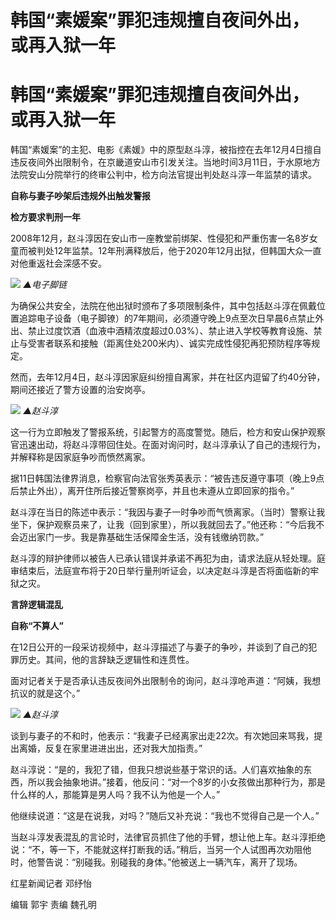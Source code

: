 # 韩国“素媛案”罪犯违规擅自夜间外出，或再入狱一年

# 韩国“素媛案”罪犯违规擅自夜间外出，或再入狱一年

韩国“素媛案”的主犯、电影《素媛》中的原型赵斗淳，被指控在去年12月4日擅自违反夜间外出限制令，在京畿道安山市引发关注。当地时间3月11日，于水原地方法院安山分院举行的终审公判中，检方向法官提出判处赵斗淳一年监禁的请求。

**自称与妻子吵架后违规外出触发警报**

**检方要求判刑一年**

2008年12月，赵斗淳因在安山市一座教堂前绑架、性侵犯和严重伤害一名8岁女童而被判处12年监禁。12年刑满释放后，他于2020年12月出狱，但韩国大众一直对他重返社会深感不安。

![](https://inews.gtimg.com/om_bt/OQkHT9isE3PqY1JQFDfPEySP87b7wKDa3WOw7bzvF_zjYAA/1000)
_▲电子脚链_

为确保公共安全，法院在他出狱时颁布了多项限制条件，其中包括赵斗淳在佩戴位置追踪电子设备（电子脚镣）的7年期间，必须遵守晚上9点至次日早晨6点禁止外出、禁止过度饮酒（血液中酒精浓度超过0.03%）、禁止进入学校等教育设施、禁止与受害者联系和接触（距离住处200米内）、诚实完成性侵犯再犯预防程序等规定。

然而，去年12月4日，赵斗淳因家庭纠纷擅自离家，并在社区内逗留了约40分钟，期间还接近了警方设置的治安岗亭。

![](https://inews.gtimg.com/om_bt/O4fWIRF0N62pOUO23JtzK_q9h6CkA1-AhiwnNiEmVwUdwAA/1000)
_▲赵斗淳_

这一行为立即触发了警报系统，引起警方的高度警觉。随后，检方和安山保护观察官迅速出动，将赵斗淳带回住处。在面对询问时，赵斗淳承认了自己的违规行为，并解释称是因家庭争吵而愤然离家。

据11日韩国法律界消息，检察官向法官张秀英表示：“被告违反遵守事项（晚上9点后禁止外出），离开住所后接近警察岗亭，并且也未遵从立即回家的指令。”

赵斗淳在当日的陈述中表示：“我因与妻子一时争吵而气愤离家。（当时）警察让我坐下，保护观察员来了，让我（回到家里），所以我就回去了。”他还称：“今后我不会迈出家门一步。我是靠基础生活保障金生活，没有钱缴纳罚款。”

赵斗淳的辩护律师以被告人已承认错误并承诺不再犯为由，请求法庭从轻处理。庭审结束后，法庭宣布将于20日举行量刑听证会，以决定赵斗淳是否将面临新的牢狱之灾。

**言辞逻辑混乱**

**自称“不算人”**

在12日公开的一段采访视频中，赵斗淳描述了与妻子的争吵，并谈到了自己的犯罪历史。其间，他的言辞缺乏逻辑性和连贯性。

面对记者关于是否承认违反夜间外出限制令的询问，赵斗淳呛声道：“阿姨，我想抗议的就是这个。”

![](https://inews.gtimg.com/om_bt/OYktEUGye6gERAwPoaxpaD7Ti-9yVfD_BuIdcv2Dbld4MAA/1000)
_▲赵斗淳_

谈到与妻子的不和时，他表示：“我妻子已经离家出走22次。有次她回来骂我，提出离婚，反复在家里进进出出，还对我大加指责。”

赵斗淳说：“是的，我犯了错，但我只想说些基于常识的话。人们喜欢抽象的东西，所以我会抽象地讲。”接着，他反问：“对一个8岁的小女孩做出那种行为，那是什么样的人，那能算是男人吗？我不认为他是一个人。”

他继续说道：“这是在说我，对吗？”随后又补充说：“我也不觉得自己是一个人。”

当赵斗淳发表混乱的言论时，法律官员抓住了他的手臂，想让他上车。赵斗淳拒绝说：“不，等一下，不能就这样打断我的话。”稍后，当另一个人试图再次劝阻他时，他警告说：“别碰我。别碰我的身体。”他被送上一辆汽车，离开了现场。

红星新闻记者 邓纾怡

编辑 郭宇 责编 魏孔明

